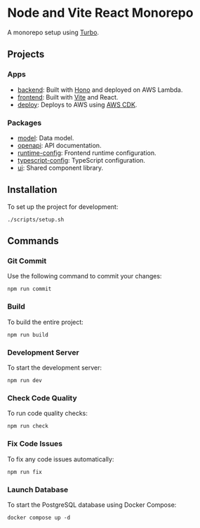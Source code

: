# Node and Vite React Monorepo

A monorepo setup using [Turbo](https://turbo.build).

## Projects

### Apps

- [backend](apps/backend): Built with [Hono](https://hono.dev) and deployed on AWS Lambda.
- [frontend](apps/frontend): Built with [Vite](https://vitejs.dev) and React.
- [deploy](apps/deploy): Deploys to AWS using [AWS CDK](https://github.com/aws/aws-cdk).

### Packages

- [model](packages/model): Data model.
- [openapi](packages/openapi): API documentation.
- [runtime-config](packages/runtime-config): Frontend runtime configuration.
- [typescript-config](packages/typescript-config): TypeScript configuration.
- [ui](packages/ui): Shared component library.

## Installation

To set up the project for development:

```shell
./scripts/setup.sh
```

## Commands

### Git Commit

Use the following command to commit your changes:

```shell
npm run commit
```

### Build

To build the entire project:

```shell
npm run build
```

### Development Server

To start the development server:

```shell
npm run dev
```

### Check Code Quality

To run code quality checks:

```shell
npm run check
```

### Fix Code Issues

To fix any code issues automatically:

```shell
npm run fix
```

### Launch Database

To start the PostgreSQL database using Docker Compose:

```shell
docker compose up -d
```
